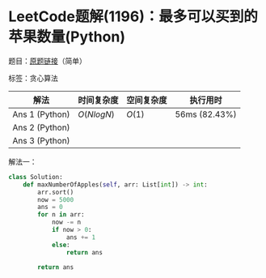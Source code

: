 # LeetCode题解(1196)：最多可以买到的苹果数量(Python)

题目：[原题链接](https://leetcode-cn.com/problems/how-many-apples-can-you-put-into-the-basket/)（简单）

标签：贪心算法

| 解法           | 时间复杂度 | 空间复杂度 | 执行用时      |
| -------------- | ---------- | ---------- | ------------- |
| Ans 1 (Python) | $O(NlogN)$ | $O(1)$     | 56ms (82.43%) |
| Ans 2 (Python) |            |            |               |
| Ans 3 (Python) |            |            |               |

解法一：

```python
class Solution:
    def maxNumberOfApples(self, arr: List[int]) -> int:
        arr.sort()
        now = 5000
        ans = 0
        for n in arr:
            now -= n
            if now > 0:
                ans += 1
            else:
                return ans

        return ans
```